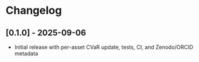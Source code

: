 # Changelog

## [0.1.0] - 2025-09-06
- Initial release with per-asset CVaR update, tests, CI, and Zenodo/ORCID metadata
